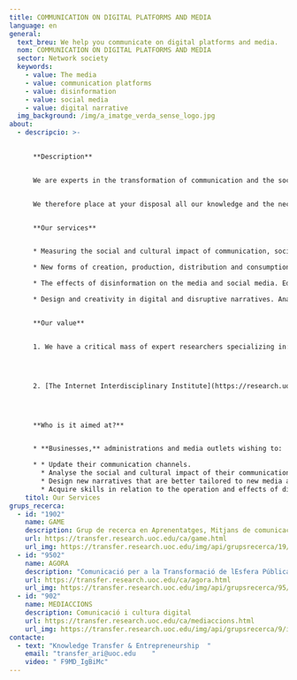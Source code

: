 ```yaml
---
title: COMMUNICATION ON DIGITAL PLATFORMS AND MEDIA
language: en
general:
  text_breu: We help you communicate on digital platforms and media.
  nom: COMMUNICATION ON DIGITAL PLATFORMS AND MEDIA
  sector: Network society
  keywords:
    - value: The media
    - value: communication platforms
    - value: disinformation
    - value: social media
    - value: digital narrative
  img_background: /img/a_imatge_verda_sense_logo.jpg
about:
  - descripcio: >-
      

      **Description**


      We are experts in the transformation of communication and the sociocultural impact of new technologies, analysing the consumption of information and the effects of new media on people's everyday lives.


      We therefore place at your disposal all our knowledge and the necessary tools to help you understand the new communication platforms and media and acquire the skills you need to manage and integrate ICT in your communication projects.


      **Our services**


      * Measuring the social and cultural impact of communication, social media and entertainment. Studies of emerging situations and modern trends involving new ways of consuming information, culture and entertainment.

      * New forms of creation, production, distribution and consumption in journalism, advertising and film/TV. Detection, analysis and advice regarding disruptive practices in informative, persuasive and expressive communication processes.

      * The effects of disinformation on the media and social media. Educating the public about the importance of the sources of information and its contents and how these determine citizen participation from the digital environment.

      * Design and creativity in digital and disruptive narratives. Analysing digital and participatory culture as part of daily life, social movements and digital technology-related transformations.


      **Our value**


      1. We have a critical mass of expert researchers specializing in: (a) cultural transformations linked to digital technologies and the media and; (b) the application of information and communication technologies (ICT) in artistic and cultural production.




      2. [The Internet Interdisciplinary Institute](https://research.uoc.edu/portal/en/in3/index.html) (IN3) has been our R&I reference centre since the year 2000. Its aim is to develop digital-age technological solutions and to study the Internet and the effects of the interaction between digital technologies and human activity.




      **Who is it aimed at?**


      * **Businesses,** administrations and media outlets wishing to:

      * * Update their communication channels.
        * Analyse the social and cultural impact of their communication actions.
        * Design new narratives that are better tailored to new media and audiences.
        * Acquire skills in relation to the operation and effects of disinformation online.
    titol: Our Services
grups_recerca:
  - id: "1902"
    name: GAME
    description: Grup de recerca en Aprenentatges, Mitjans de comunicació i Entreteniment
    url: https://transfer.research.uoc.edu/ca/game.html
    url_img: https://transfer.research.uoc.edu/img/api/grupsrecerca/19/image/1591614546348
  - id: "9502"
    name: AGORA
    description: "Comunicació per a la Transformació de lEsfera Pública "
    url: https://transfer.research.uoc.edu/ca/agora.html
    url_img: https://transfer.research.uoc.edu/img/api/grupsrecerca/95/image/1576706879491
  - id: "902"
    name: MEDIACCIONS
    description: Comunicació i cultura digital
    url: https://transfer.research.uoc.edu/ca/mediaccions.html
    url_img: https://transfer.research.uoc.edu/img/api/grupsrecerca/9/image/1594287566192
contacte:
  - text: "Knowledge Transfer & Entrepreneurship  "
    email: "transfer_ari@uoc.edu    "
    video: " F9MD_IgBiMc"
---
```

